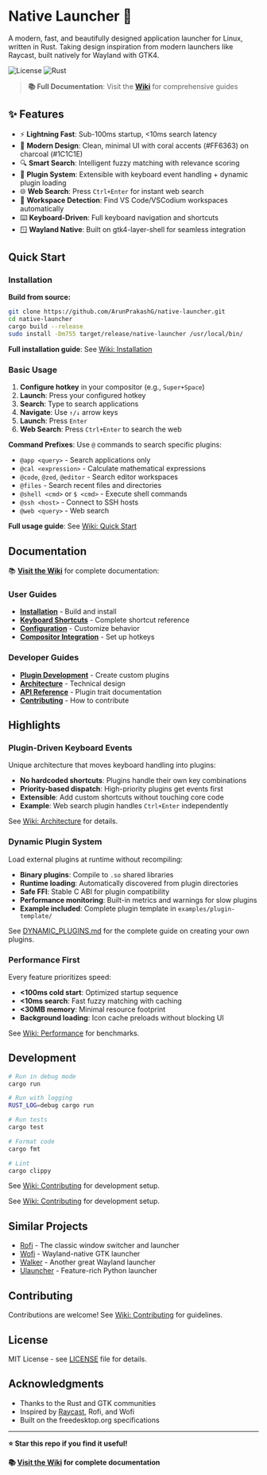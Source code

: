 # Native Launcher 🚀

A modern, fast, and beautifully designed application launcher for Linux, written in Rust. Taking design inspiration from modern launchers like Raycast, built natively for Wayland with GTK4.

![License](https://img.shields.io/badge/license-MIT-blue.svg)
![Rust](https://img.shields.io/badge/rust-1.75%2B-orange.svg)

> **📚 Full Documentation**: Visit the **[Wiki](https://github.com/ArunPrakashG/native-launcher/wiki)** for comprehensive guides

## ✨ Features

- ⚡ **Lightning Fast**: Sub-100ms startup, <10ms search latency
- 🎨 **Modern Design**: Clean, minimal UI with coral accents (#FF6363) on charcoal (#1C1C1E)
- 🔍 **Smart Search**: Intelligent fuzzy matching with relevance scoring
- 🔌 **Plugin System**: Extensible with keyboard event handling + dynamic plugin loading
- 🌐 **Web Search**: Press `Ctrl+Enter` for instant web search
- 📁 **Workspace Detection**: Find VS Code/VSCodium workspaces automatically
- ⌨️ **Keyboard-Driven**: Full keyboard navigation and shortcuts
- 🪟 **Wayland Native**: Built on gtk4-layer-shell for seamless integration

## Quick Start

### Installation

**Build from source:**

```bash
git clone https://github.com/ArunPrakashG/native-launcher.git
cd native-launcher
cargo build --release
sudo install -Dm755 target/release/native-launcher /usr/local/bin/
```

**Full installation guide**: See [Wiki: Installation](https://github.com/ArunPrakashG/native-launcher/wiki/Installation)

### Basic Usage

1. **Configure hotkey** in your compositor (e.g., `Super+Space`)
2. **Launch**: Press your configured hotkey
3. **Search**: Type to search applications
4. **Navigate**: Use `↑/↓` arrow keys
5. **Launch**: Press `Enter`
6. **Web Search**: Press `Ctrl+Enter` to search the web

**Command Prefixes**: Use `@` commands to search specific plugins:

- `@app <query>` - Search applications only
- `@cal <expression>` - Calculate mathematical expressions
- `@code`, `@zed`, `@editor` - Search editor workspaces
- `@files` - Search recent files and directories
- `@shell <cmd>` or `$ <cmd>` - Execute shell commands
- `@ssh <host>` - Connect to SSH hosts
- `@web <query>` - Web search

**Full usage guide**: See [Wiki: Quick Start](https://github.com/ArunPrakashG/native-launcher/wiki/Quick-Start)

## Documentation

📚 **[Visit the Wiki](https://github.com/ArunPrakashG/native-launcher/wiki)** for complete documentation:

### User Guides

- **[Installation](https://github.com/ArunPrakashG/native-launcher/wiki/Installation)** - Build and install
- **[Keyboard Shortcuts](https://github.com/ArunPrakashG/native-launcher/wiki/Keyboard-Shortcuts)** - Complete shortcut reference
- **[Configuration](https://github.com/ArunPrakashG/native-launcher/wiki/Configuration)** - Customize behavior
- **[Compositor Integration](https://github.com/ArunPrakashG/native-launcher/wiki/Compositor-Integration)** - Set up hotkeys

### Developer Guides

- **[Plugin Development](https://github.com/ArunPrakashG/native-launcher/wiki/Plugin-Development)** - Create custom plugins
- **[Architecture](https://github.com/ArunPrakashG/native-launcher/wiki/Architecture)** - Technical design
- **[API Reference](https://github.com/ArunPrakashG/native-launcher/wiki/API-Reference)** - Plugin trait documentation
- **[Contributing](https://github.com/ArunPrakashG/native-launcher/wiki/Contributing)** - How to contribute

## Highlights

### Plugin-Driven Keyboard Events

Unique architecture that moves keyboard handling into plugins:

- **No hardcoded shortcuts**: Plugins handle their own key combinations
- **Priority-based dispatch**: High-priority plugins get events first
- **Extensible**: Add custom shortcuts without touching core code
- **Example**: Web search plugin handles `Ctrl+Enter` independently

See [Wiki: Architecture](https://github.com/ArunPrakashG/native-launcher/wiki/Architecture#keyboard-event-system) for details.

### Dynamic Plugin System

Load external plugins at runtime without recompiling:

- **Binary plugins**: Compile to `.so` shared libraries
- **Runtime loading**: Automatically discovered from plugin directories
- **Safe FFI**: Stable C ABI for plugin compatibility
- **Performance monitoring**: Built-in metrics and warnings for slow plugins
- **Example included**: Complete plugin template in `examples/plugin-template/`

See [DYNAMIC_PLUGINS.md](DYNAMIC_PLUGINS.md) for the complete guide on creating your own plugins.

### Performance First

Every feature prioritizes speed:

- **<100ms cold start**: Optimized startup sequence
- **<10ms search**: Fast fuzzy matching with caching
- **<30MB memory**: Minimal resource footprint
- **Background loading**: Icon cache preloads without blocking UI

See [Wiki: Performance](https://github.com/ArunPrakashG/native-launcher/wiki/Performance) for benchmarks.

## Development

```bash
# Run in debug mode
cargo run

# Run with logging
RUST_LOG=debug cargo run

# Run tests
cargo test

# Format code
cargo fmt

# Lint
cargo clippy
```

See [Wiki: Contributing](https://github.com/ArunPrakashG/native-launcher/wiki/Contributing) for development setup.

See [Wiki: Contributing](https://github.com/ArunPrakashG/native-launcher/wiki/Contributing) for development setup.

## Similar Projects

- [Rofi](https://github.com/davatorium/rofi) - The classic window switcher and launcher
- [Wofi](https://hg.sr.ht/~scoopta/wofi) - Wayland-native GTK launcher
- [Walker](https://github.com/abenz1267/walker) - Another great Wayland launcher
- [Ulauncher](https://ulauncher.io/) - Feature-rich Python launcher

## Contributing

Contributions are welcome! See [Wiki: Contributing](https://github.com/ArunPrakashG/native-launcher/wiki/Contributing) for guidelines.

## License

MIT License - see [LICENSE](LICENSE) file for details.

## Acknowledgments

- Thanks to the Rust and GTK communities
- Inspired by [Raycast](https://www.raycast.com/), Rofi, and Wofi
- Built on the freedesktop.org specifications

---

**⭐ Star this repo if you find it useful!**

**📚 [Visit the Wiki](https://github.com/ArunPrakashG/native-launcher/wiki) for complete documentation**
